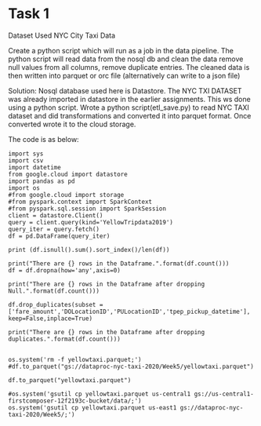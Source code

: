 # Task 1 
Dataset Used NYC City Taxi Data

Create a python script which will run as a job in the data pipeline. The python script will read data from the nosql db and clean the data
remove null values from all columns, remove duplicate entries. The cleaned data is then written into parquet or orc file (alternatively can write to a json file)

Solution:
Nosql database used here is Datastore. The NYC TXI DATASET was already imported in datastore in the earlier assignments. This ws done using a python script. Wrote a python script(etl_save.py) to read NYC TAXI dataset and did transformations and converted it into parquet 
format. Once converted wrote it to the cloud storage.

The code is as below:

```
import sys
import csv
import datetime
from google.cloud import datastore
import pandas as pd
import os
#from google.cloud import storage
#from pyspark.context import SparkContext
#from pyspark.sql.session import SparkSession
client = datastore.Client()
query = client.query(kind='YellowTripdata2019')
query_iter = query.fetch()
df = pd.DataFrame(query_iter)

print (df.isnull().sum().sort_index()/len(df))

print("There are {} rows in the Dataframe.".format(df.count()))
df = df.dropna(how='any',axis=0)

print("There are {} rows in the Dataframe after dropping Null.".format(df.count()))

df.drop_duplicates(subset = ['fare_amount','DOLocationID','PULocationID','tpep_pickup_datetime'], keep=False,inplace=True)

print("There are {} rows in the Dataframe after dropping duplicates.".format(df.count()))


os.system('rm -f yellowtaxi.parquet;')
#df.to_parquet("gs://dataproc-nyc-taxi-2020/Week5/yellowtaxi.parquet")

df.to_parquet("yellowtaxi.parquet")

#os.system('gsutil cp yellowtaxi.parquet us-central1 gs://us-central1-firstcomposer-12f2193c-bucket/data/;')
os.system('gsutil cp yellowtaxi.parquet us-east1 gs://dataproc-nyc-taxi-2020/Week5/;')
```

